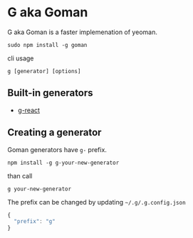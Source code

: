 # G aka Goman

G aka Goman is a faster implemenation of yeoman.

```
sudo npm install -g goman
```

cli usage
```
g [generator] [options]
```

## Built-in generators

- [g-react]()

## Creating a generator

Goman generators have `g-` prefix.

```
npm install -g g-your-new-generator
```

than call

```
g your-new-generator
```

The prefix can be changed by updating `~/.g/.g.config.json`

```js
{
  "prefix": "g"
}
```
